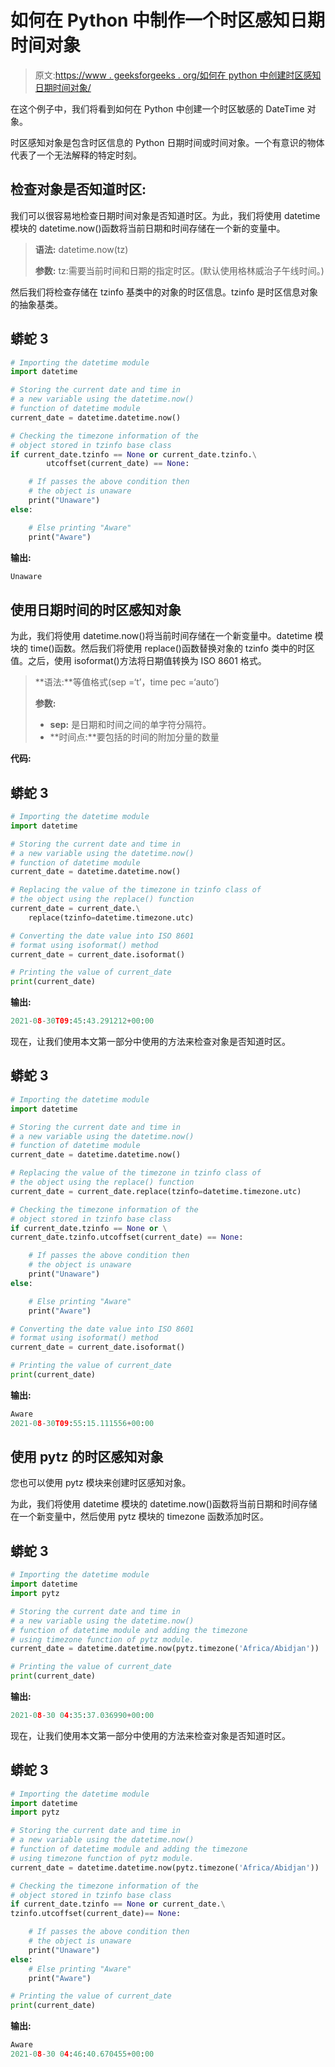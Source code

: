 # 如何在 Python 中制作一个时区感知日期时间对象

> 原文:[https://www . geeksforgeeks . org/如何在 python 中创建时区感知日期时间对象/](https://www.geeksforgeeks.org/how-to-make-a-timezone-aware-datetime-object-in-python/)

在这个例子中，我们将看到如何在 Python 中创建一个时区敏感的 DateTime 对象。

时区感知对象是包含时区信息的 Python 日期时间或时间对象。一个有意识的物体代表了一个无法解释的特定时刻。

## 检查对象是否知道时区:

我们可以很容易地检查日期时间对象是否知道时区。为此，我们将使用 datetime 模块的 datetime.now()函数将当前日期和时间存储在一个新的变量中。

> **语法:** datetime.now(tz)
> 
> **参数:** tz:需要当前时间和日期的指定时区。(默认使用格林威治子午线时间。)

然后我们将检查存储在 tzinfo 基类中的对象的时区信息。tzinfo 是时区信息对象的抽象基类。

## 蟒蛇 3

```py
# Importing the datetime module
import datetime

# Storing the current date and time in
# a new variable using the datetime.now()
# function of datetime module
current_date = datetime.datetime.now()

# Checking the timezone information of the
# object stored in tzinfo base class
if current_date.tzinfo == None or current_date.tzinfo.\
        utcoffset(current_date) == None:

    # If passes the above condition then
    # the object is unaware
    print("Unaware")
else:

    # Else printing "Aware"
    print("Aware")
```

**输出:**

```py
Unaware
```

## 使用日期时间的时区感知对象

为此，我们将使用 datetime.now()将当前时间存储在一个新变量中。datetime 模块的 time()函数。然后我们将使用 replace()函数替换对象的 tzinfo 类中的时区值。之后，使用 isoformat()方法将日期值转换为 ISO 8601 格式。

> **语法:**等值格式(sep =‘t’，time pec =‘auto’)
> 
> **参数:**
> 
> *   **sep:** 是日期和时间之间的单字符分隔符。
> *   **时间点:**要包括的时间的附加分量的数量

**代码:**

## 蟒蛇 3

```py
# Importing the datetime module
import datetime

# Storing the current date and time in
# a new variable using the datetime.now()
# function of datetime module
current_date = datetime.datetime.now()

# Replacing the value of the timezone in tzinfo class of
# the object using the replace() function
current_date = current_date.\
    replace(tzinfo=datetime.timezone.utc)

# Converting the date value into ISO 8601
# format using isoformat() method
current_date = current_date.isoformat()

# Printing the value of current_date
print(current_date)
```

**输出:**

```py
2021-08-30T09:45:43.291212+00:00
```

现在，让我们使用本文第一部分中使用的方法来检查对象是否知道时区。

## 蟒蛇 3

```py
# Importing the datetime module
import datetime

# Storing the current date and time in
# a new variable using the datetime.now()
# function of datetime module
current_date = datetime.datetime.now()

# Replacing the value of the timezone in tzinfo class of
# the object using the replace() function
current_date = current_date.replace(tzinfo=datetime.timezone.utc)

# Checking the timezone information of the
# object stored in tzinfo base class
if current_date.tzinfo == None or \
current_date.tzinfo.utcoffset(current_date) == None:

    # If passes the above condition then
    # the object is unaware
    print("Unaware")
else:

    # Else printing "Aware"
    print("Aware")

# Converting the date value into ISO 8601
# format using isoformat() method
current_date = current_date.isoformat()

# Printing the value of current_date
print(current_date)
```

**输出:**

```py
Aware
2021-08-30T09:55:15.111556+00:00
```

## 使用 pytz 的时区感知对象

您也可以使用 pytz 模块来创建时区感知对象。

为此，我们将使用 datetime 模块的 datetime.now()函数将当前日期和时间存储在一个新变量中，然后使用 pytz 模块的 timezone 函数添加时区。

## 蟒蛇 3

```py
# Importing the datetime module
import datetime
import pytz

# Storing the current date and time in
# a new variable using the datetime.now()
# function of datetime module and adding the timezone
# using timezone function of pytz module.
current_date = datetime.datetime.now(pytz.timezone('Africa/Abidjan'))

# Printing the value of current_date
print(current_date)
```

**输出:**

```py
2021-08-30 04:35:37.036990+00:00
```

现在，让我们使用本文第一部分中使用的方法来检查对象是否知道时区。

## 蟒蛇 3

```py
# Importing the datetime module
import datetime
import pytz

# Storing the current date and time in
# a new variable using the datetime.now()
# function of datetime module and adding the timezone
# using timezone function of pytz module.
current_date = datetime.datetime.now(pytz.timezone('Africa/Abidjan'))

# Checking the timezone information of the
# object stored in tzinfo base class
if current_date.tzinfo == None or current_date.\
tzinfo.utcoffset(current_date)== None:

    # If passes the above condition then
    # the object is unaware
    print("Unaware")
else:
    # Else printing "Aware"
    print("Aware")

# Printing the value of current_date
print(current_date)
```

**输出:**

```py
Aware
2021-08-30 04:46:40.670455+00:00
```